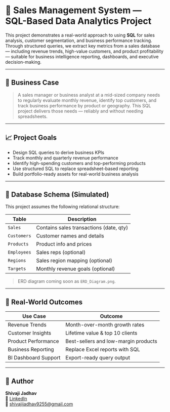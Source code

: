 # 💼 Sales Management System — SQL-Based Data Analytics Project

This project demonstrates a real-world approach to using **SQL** for sales analysis, customer segmentation, and business performance tracking. Through structured queries, we extract key metrics from a sales database — including revenue trends, high-value customers, and product profitability — suitable for business intelligence reporting, dashboards, and executive decision-making.

---


## 🎯 Business Case

> A sales manager or business analyst at a mid-sized company needs to regularly evaluate monthly revenue, identify top customers, and track business performance by product or geography. This SQL project delivers those needs — reliably and without needing spreadsheets.


---


## 📈 Project Goals

- Design SQL queries to derive business KPIs
- Track monthly and quarterly revenue performance
- Identify high-spending customers and top-performing products
- Use structured SQL to replace spreadsheet-based reporting
- Build portfolio-ready assets for real-world business analysis

---

## 🧱 Database Schema (Simulated)

This project assumes the following relational structure:

| Table        | Description                                |
|--------------|--------------------------------------------|
| `Sales`      | Contains sales transactions (date, qty)     |
| `Customers`  | Customer names and details                 |
| `Products`   | Product info and prices                    |
| `Employees`  | Sales reps (optional)                      |
| `Regions`    | Sales region mapping (optional)            |
| `Targets`    | Monthly revenue goals (optional)           |

> ERD diagram coming soon as `ERD_Diagram.png`.

---


## 🧠 Real-World Outcomes

| Use Case                  | Outcome |
|---------------------------|---------|
| Revenue Trends            | Month-over-month growth rates |
| Customer Insights         | Lifetime value & top 10 clients |
| Product Performance       | Best-sellers and low-margin products |
| Business Reporting        | Replace Excel reports with SQL |
| BI Dashboard Support      | Export-ready query output |

---

## 🧑 Author

**Shivaji Jadhav**  
🔗 [LinkedIn](https://www.linkedin.com/in/shivaji-jadhav-b0b565289)  
📧 shivajijadhav9255@gmail.com
